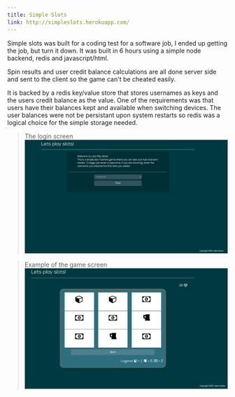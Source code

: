 ```yaml
---
title: Simple Slots
link: http://simpleslots.herokuapp.com/
---
```


Simple slots was built for a coding test for a software job, I ended up getting the job, but turn it down.
It was built in 6 hours using a simple node backend, redis and javascript/html.

Spin results and user credit balance calculations are all done server side and sent to the client so the game can't be cheated easily.

It is backed by a redis key/value store that stores usernames as keys and the users credit balance as the value.
One of the requirements was that users have their balances kept and available when switching devices.
The user balances were not be persistant upon system restarts so redis was a logical choice for the simple storage needed.

>The login screen
![Image of login screen](/images/login_screen.png)

>Example of the game screen
![Image of play screen](/images/play_screen.png)
